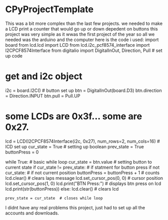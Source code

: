 # CPyProjectTemplate
This was a bit more complex than the last few projects. we needed to make a LCD print a counter that would go up or down depedent on buttons 
this project was very simple as it wwas the first project of the year so all we needed was the arduino and the computer
here is the code i used:
import board
from lcd.lcd import LCD
from lcd.i2c_pcf8574_interface import I2CPCF8574Interface
from digitalio import DigitalInOut, Direction, Pull # set up code

# get and i2c object
i2c = board.I2C()       # button set up 
btn = DigitalInOut(board.D3) 
btn.direction = Direction.INPUT
btn.pull = Pull.UP
# some LCDs are 0x3f... some are 0x27.
lcd = LCD(I2CPCF8574Interface(i2c, 0x27), num_rows=2, num_cols=16) # lCD set up 
cur_state = True  # setting up boolean 
prev_state = True
buttonPress = 0

while True: # basic while loop
    cur_state = btn.value  # setting button to current state
    if cur_state != prev_state:  # if statment for button press
        if not cur_state:      # if not current position 
            buttonPress = buttonPress + 1  # counts 
           lcd.clear()                     # clears laps message
            lcd.set_cursor_pos(0, 0)  # cursor position
            lcd.set_cursor_pos(1, 0)
            lcd.print("BTN Press:")  # displays btn press on lcd
            lcd.print(str(buttonPress))
        else:
            lcd.clear()  # clears lcd 

    prev_state = cur_state  # closes while loop

I didnt have any real problems this project, just had to set up all the accounts and downloads.
